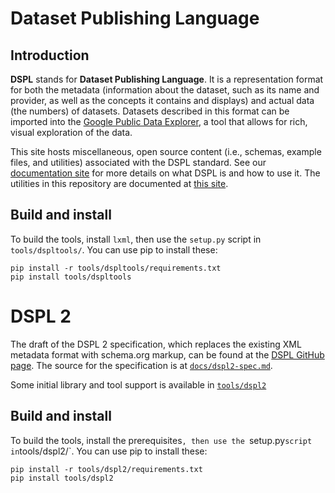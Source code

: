 # Dataset Publishing Language

## Introduction
**DSPL** stands for **Dataset Publishing Language**. It is a representation
format for both the metadata (information about the dataset, such as its name
and provider, as well as the concepts it contains and displays) and actual data
(the numbers) of datasets. Datasets described in this format can be imported
into the [Google Public Data Explorer](https://www.google.com/publicdata), a
tool that allows for rich, visual exploration of the data.

This site hosts miscellaneous, open source content (i.e., schemas, example
files, and utilities) associated with the DSPL standard. See our [documentation
site](https://developers.google.com/public-data) for more details on what DSPL
is and how to use it.  The utilities in this repository are documented at [this
site](https://developers.google.com/public-data/docs/dspltools).

## Build and install
To build the tools, install `lxml`, then use the `setup.py` script in
`tools/dspltools/`.  You can use pip to install these:

```
pip install -r tools/dspltools/requirements.txt
pip install tools/dspltools
```

# DSPL 2
The draft of the DSPL 2 specification, which replaces the existing XML metadata
format with schema.org markup, can be found at the [DSPL GitHub
page](https://google.github.io/dspl).  The source for the specification is at
[`docs/dspl2-spec.md`](https://github.com/google/dspl/blob/master/docs/dspl2-spec.md).

Some initial library and tool support is available in [`tools/dspl2`](https://github.com/google/dspl/tree/master/tools/dspl2)

## Build and install
To build the tools, install the prerequisites`, then use the `setup.py` script in
`tools/dspl2/`.  You can use pip to install these:

```
pip install -r tools/dspl2/requirements.txt
pip install tools/dspl2
```
